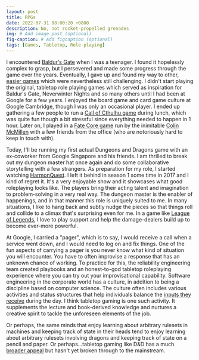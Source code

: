 ```yaml
---
layout: post
title: RPGs
date: 2022-07-31 08:00:20 +0800
description: No, not rocket-propelled grenades 
img: # Add image post (optional)
fig-caption: # Add figcaption (optional)
tags: [Games, Tabletop, Role-playing]
---
```


I encountered [Baldur's Gate](https://en.wikipedia.org/wiki/Baldur%27s_Gate) when I was a teenager. I found it hopelessly complex to grasp, but I persevered and made some progress through the game over the years. Eventually, I gave up and found my way to other, [easier games](../seh-deh-proyakt-red/) which were nevertheless still challenging. I didn't start playing the original, tabletop role playing games which served as inspiration for Baldur's Gate, Neverwinter Nights and so many others until I had been at Google for a few years. I enjoyed the board game and card game culture at Google Cambridge, though I was only an occasional player. I ended up gathering a few people to run a [Call of Cthulhu game](https://en.wikipedia.org/wiki/Call_of_Cthulhu_(role-playing_game)) during lunch, which was quite fun though a bit stressful since everything needed to happen in 1 hour. Later on, I played in a [Fate Core game](https://fate-srd.com/) run by the inimitable [Colin McMillen](https://twitter.com/mcmillen) with a few friends from the office (who are notoriously hard to keep in touch with). 

Today, I'll be running my first actual Dungeons and Dragons game with an ex-coworker from Google Singapore and his friends. I am thrilled to break out my dungeon master hat once again and do some collaborative storytelling with a few strangers. As preparation for my role, I started watching [HarmonQuest](https://en.wikipedia.org/wiki/HarmonQuest). I left it behind in season 1 some time in 2017 and I kind of regret it. It's a very enjoyable show and it showcases what good roleplaying looks like. The players bring their acting talent and imagination to problem-solving in a very real way. The dungeon master is the enabler of happenings, and in that manner this role is uniquely suited to me. In many situations, I like to hang back and subtly nudge the pieces so that things roll and collide to a climax that's surprising even for me. In a game like [League of Legends](../league-tactics), I love to play support and help the damage-dealers build up to become ever-more powerful. 

At Google, I carried a "pager", which is to say, I would receive a call when a service went down, and I would need to log on and fix things. One of the fun aspects of carrying a pager is you never know what kind of situation you will encounter. You have to often improvise a response that has an unknown chance of working. To practice for this, the reliability engineering team created playbooks and an honest-to-god tabletop roleplaying experience where you can try out your improvisational capability. Software engineering in the corporate world has a culture, in addition to being a discipline based on computer science. The culture often includes various activities and status structures that help individuals balance the [inputs they receive](../industrial-music) during the day. I think tabletop gaming is one such activity. It supplements the lecture and book-derived knowledge and nurtures a creative spirit to tackle the unforeseen elements of the job.

Or perhaps, the same minds that enjoy learning about arbitrary rulesets in machines and keeping track of state in their heads tend to enjoy learning about arbitrary rulesets involving dragons and keeping track of state on a pencil and paper. Or perhaps...tabletop gaming like D&D has a much [broader appeal](https://www.youtube.com/watch?v=yLEMb_RIZ3o) but hasn't yet broken through to the mainstream.
